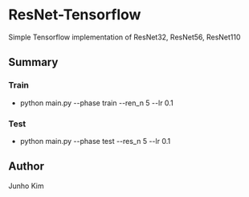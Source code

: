 # ResNet-Tensorflow
Simple Tensorflow implementation of ResNet32, ResNet56, ResNet110

## Summary
### Train
* python main.py --phase train --ren_n 5 --lr 0.1

### Test
* python main.py --phase test --res_n 5 --lr 0.1

## Author
Junho Kim
